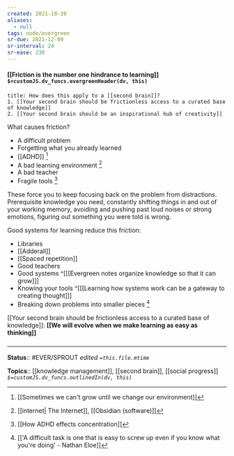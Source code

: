 ```yaml
---
created: 2021-10-20
aliases:
  - null
tags: node/evergreen
sr-due: 2021-12-09
sr-interval: 24
sr-ease: 230
---
```


#### [[Friction is the number one hindrance to learning]] `$=customJS.dv_funcs.evergreenHeader(dv, this)`

```ad-note
title: How does this apply to a [[second brain]]?
1. [[Your second brain should be frictionless access to a curated base of knowledge]]
2. [[Your second brain should be an inspirational hub of creativity]]
```

What causes friction?
- A difficult problem 
- Forgetting what you already learned 
- [[ADHD]] [^1]
- A bad learning environment [^2]
- A bad teacher
- Fragile tools [^3]

These force you to keep focusing back on the problem from distractions. Prerequisite knowledge you need, constantly shifting things in and out of your working memory, avoiding and pushing past loud noises or strong emotions, figuring out something you were told is wrong.

Good systems for learning reduce this friction:
- Libraries
- [[Adderall]]
- [[Spaced repetition]]
- Good teachers 
- Good systems ^[[[Evergreen notes organize knowledge so that it can grow]]] 
- Knowing your tools ^[[[Learning how systems work can be a gateway to creating thought]]]
- Breaking down problems into smaller pieces [^4] 

[[Your second brain should be frictionless access to a curated base of knowledge]]:
**[[We will evolve when we make learning as easy as thinking]]**

### <hr class="footnote"/>

**Status**:: #EVER/SPROUT 
*edited `=this.file.mtime`*

**Topics**:: [[knowledge management]], [[second brain]], [[social progress]]
*`$=customJS.dv_funcs.outlinedIn(dv, this)`*

[^1]: [[Sometimes we can't grow until we change our environment]]
[^2]: [[internet| The Internet]], [[Obsidian (software)]]
[^3]: [[How ADHD effects concentration]]
[^4]: [['A difficult task is one that is easy to screw up even if you know what you're doing' - Nathan Eloe]]
